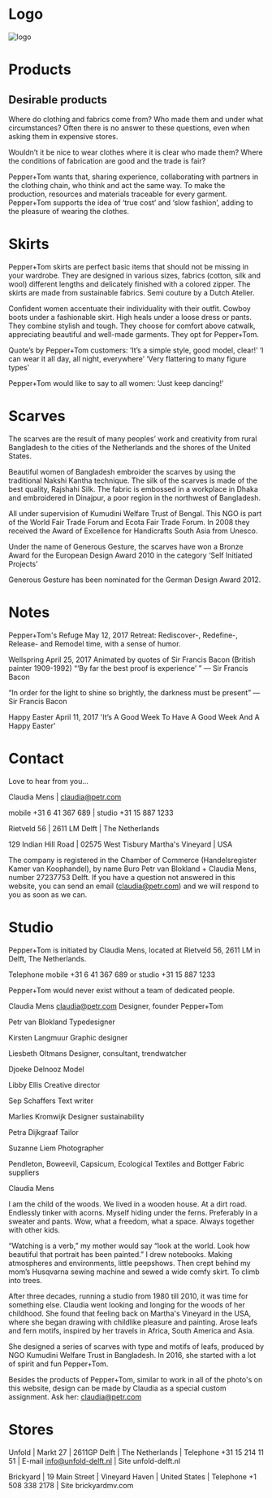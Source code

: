 # Logo

![logo](images/peppertom_magenta_orange.png)

# Products

## Desirable products

Where do clothing and fabrics come from? Who made them and under what circumstances? Often there is no answer to these questions, even when asking them in expensive stores.

Wouldn’t it be nice to wear clothes where it is clear who made them? Where the conditions of fabrication are good and the trade is fair?  

Pepper+Tom wants that, sharing experience, collaborating with partners in the clothing chain, who think and act the same way. To make the production, resources and materials traceable for every garment. Pepper+Tom supports the idea of ‘true cost’ and ‘slow fashion’, adding to the pleasure of wearing the clothes.

# Skirts

Pepper+Tom skirts are perfect basic items that should not be missing in your wardrobe. They are designed in various sizes, fabrics (cotton, silk and wool) different lengths and delicately finished with a colored zipper. The skirts are made from sustainable fabrics. Semi couture by a Dutch Atelier. 

Confident women accentuate their individuality with their outfit. Cowboy boots under a fashionable skirt. High heals under a loose dress or pants. They combine stylish and tough. They choose for comfort above catwalk, appreciating beautiful and well-made garments. They opt for Pepper+Tom.

Quote’s by Pepper+Tom customers:
‘It’s a simple style, good model, clear!’
‘I can wear it all day, all night, everywhere’
‘Very flattering to many figure types’

Pepper+Tom would like to say to all women:
‘Just keep dancing!’

# Scarves

The scarves are the result of many peoples’ work and creativity from rural Bangladesh to the cities of the Netherlands and the shores of the United States.

Beautiful women of Bangladesh embroider the scarves by using the traditional Nakshi Kantha technique. The silk of the scarves is made of the best quality, Rajshahi Silk. The fabric is embossed in a workplace in Dhaka and embroidered in Dinajpur, a poor region in the northwest of Bangladesh.

All under supervision of Kumudini Welfare Trust of Bengal. This NGO is part of the World Fair Trade Forum and Ecota Fair Trade Forum. In 2008 they received the Award of Excellence for Handicrafts South Asia from Unesco.

Under the name of Generous Gesture, the scarves have won a Bronze Award for the European Design Award 2010 in the category ‘Self Initiated Projects’

Generous Gesture has been nominated for the German Design Award 2012.

# Notes

Pepper+Tom's Refuge
May 12, 2017
Retreat: Rediscover-, Redefine-, Release- and Remodel time, with a sense of humor.

Wellspring
April 25, 2017
Animated by quotes of Sir Francis Bacon (British painter 1909-1992)
“‘By far the best proof is experience’ ”
— Sir Francis Bacon

“In order for the light to shine so brightly, the darkness must be present”
— Sir Francis Bacon

Happy Easter
April 11, 2017
'It’s A Good Week To Have A Good Week And A Happy Easter'

# Contact

Love to hear from you...

Claudia Mens | claudia@petr.com 

mobile +31 6 41 367 689 | studio +31 15 887 1233

Rietveld 56 | 2611 LM Delft | The Netherlands

129  Indian Hill Road | 02575 West Tisbury Martha's Vineyard | USA

The company is registered in the Chamber of Commerce (Handelsregister Kamer van Koophandel), by name Buro Petr van Blokland + Claudia Mens, number 27237753 Delft. If you have a question not answered in this website, you can send an email (claudia@petr.com) and we will respond to you as soon as we can. 

# Studio

Pepper+Tom is initiated by Claudia Mens, located at Rietveld 56, 2611 LM in Delft, The Netherlands. 

Telephone mobile +31 6 41 367 689 or studio +31 15 887 1233

Pepper+Tom would never exist without a team of dedicated people. 

Claudia Mens claudia@petr.com  Designer, founder Pepper+Tom 

Petr van Blokland Typedesigner

Kirsten Langmuur Graphic designer

Liesbeth Oltmans Designer, consultant, trendwatcher

Djoeke Delnooz Model

Libby Ellis Creative director 

Sep Schaffers Text writer

Marlies Kromwijk Designer sustainability 

Petra Dijkgraaf Tailor

Suzanne Liem Photographer

Pendleton, Boweevil, Capsicum, Ecological Textiles and Bottger Fabric suppliers


Claudia Mens

I am the child of the woods.
We lived in a wooden house. At a dirt road.
Endlessly tinker with acorns.
Myself hiding under the ferns.
Preferably in a sweater and pants.
Wow, what a freedom, what a space.
Always together with other kids.

“Watching is a verb,” my mother would say “look at the world. Look how beautiful that portrait has been painted.”
I drew notebooks. Making atmospheres and environments, little peepshows. Then crept behind my mom’s Husqvarna sewing machine and sewed a wide comfy skirt. To climb into trees.

After three decades, running a studio from 1980 till 2010, it was time for something else. Claudia went looking and longing for the woods of her childhood. She found that feeling back on Martha's Vineyard in the USA, where she began drawing with childlike pleasure and painting. Arose leafs and fern motifs, inspired by her travels in Africa, South America and Asia.

She designed a series of scarves with type and motifs of leafs, produced by NGO Kumudini Welfare Trust in Bangladesh. In 2016, she started with a lot of spirit and fun Pepper+Tom.

Besides the products of Pepper+Tom, similar to work in all of the photo's on this website, design can be made by Claudia as a special custom assignment. Ask her: claudia@petr.com

# Stores

Unfold | Markt 27 | 2611GP Delft | The Netherlands | Telephone +31 15 214 11 51 | E-mail info@unfold-delft.nl | Site unfold-delft.nl

Brickyard | 19 Main Street | Vineyard Haven | United States | Telephone +1 508 338 2178 |  Site brickyardmv.com  